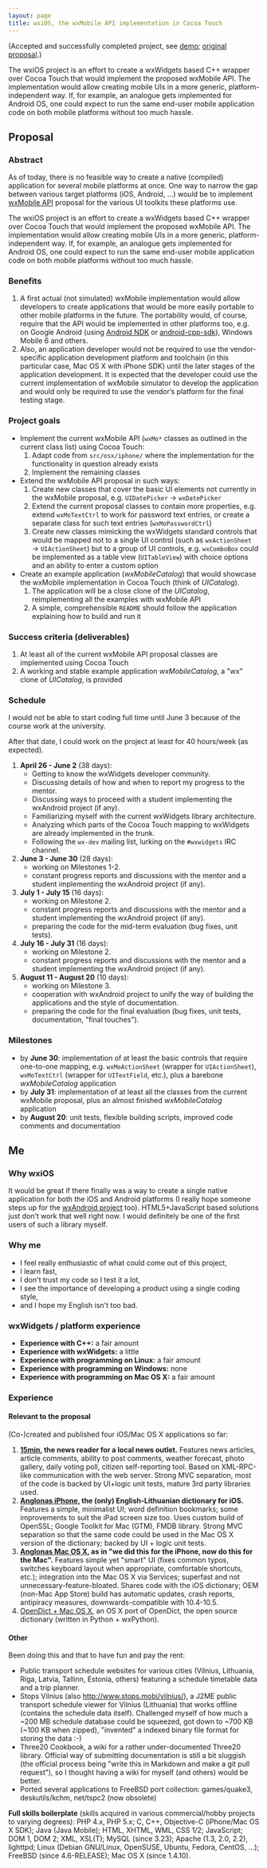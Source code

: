 ```yaml
---
layout: page
title: wxiOS, the wxMobile API implementation in Cocoa Touch
---
```


(Accepted and successfully completed project, see [demo](https://www.youtube.com/watch?v=PTbFj9dqROs); [original proposal](https://www.wxwidgets.org/gsoc/2011/).)

The wxiOS project is an effort to create a wxWidgets based C++ wrapper over Cocoa Touch that would implement the proposed wxMobile API. The implementation would allow creating mobile UIs in a more generic, platform-independent way. If, for example, an analogue gets implemented for Android OS, one could expect to run the same end-user mobile application code on both mobile platforms without too much hassle.


## Proposal

### Abstract

As of today, there is no feasible way to create a native (compiled) application for several mobile platforms at once. One way to narrow the gap between various target platforms (iOS, Android, …) would be to implement [wxMobile API](http://www.anthemion.co.uk/mobile/docs/mobile/manual/html/index.html) proposal for the various UI toolkits these platforms use.

The wxiOS project is an effort to create a wxWidgets based C++ wrapper over Cocoa Touch that would implement the proposed wxMobile API. The implementation would allow creating mobile UIs in a more generic, platform-independent way. If, for example, an analogue gets implemented for Android OS, one could expect to run the same end-user mobile application code on both mobile platforms without too much hassle.

### Benefits

1. A first actual (not simulated) wxMobile implementation would allow developers to create applications that would be more easily portable to other mobile platforms in the future. The portability would, of course, require that the API would be implemented in other platforms too, e.g. on Google Android (using [Android NDK](https://developer.android.com/ndk) or [android-cpp-sdk](https://code.google.com/archive/p/android-cpp-sdk/)), Windows Mobile 6 and others.
2. Also, an application developer would not be required to use the vendor-specific application development platform and toolchain (in this particular case, Mac OS X with iPhone SDK) until the later stages of the application development. It is expected that the developer could use the current implementation of wxMobile simulator to develop the application and would only be required to use the vendor’s platform for the final testing stage.

### Project goals

* Implement the current wxMobile API (`wxMo*` classes as outlined in the current class list) using Cocoa Touch:
    1. Adapt code from `src/osx/iphone/` where the implementation for the functionality in question already exists
    2. Implement the remaining classes
* Extend the wxMobile API proposal in such ways:
    1. Create new classes that cover the basic UI elements not currently in the wxMobile proposal, e.g. `UIDatePicker` → `wxDatePicker`
    2. Extend the current proposal classes to contain more properties, e.g. extend `wxMoTextCtrl` to work for password text entries, or create a separate class for such text entries (`wxMoPasswordCtrl`)
    3. Create new classes mimicking the wxWidgets standard controls that would be mapped not to a single UI control (such as `wxActionSheet` → `UIActionSheet`) but to a group of UI controls, e.g. `wxComboBox` could be implemented as a table view (`UITableView`) with choice options and an ability to enter a custom option
*  Create an example application (*wxMobileCatalog*) that would showcase the wxMobile implementation in Cocoa Touch (think of *UICatalog*).
    1. The application will be a close clone of the *UICatalog*, reimplementing all the examples with wxMobile API
    2. A simple, comprehensible `README` should follow the application explaining how to build and run it

### Success criteria (deliverables)

1. At least all of the current wxMobile API proposal classes are implemented using Cocoa Touch
2. A working and stable example application *wxMobileCatalog*, a "wx" clone of *UICatalog*, is provided

### Schedule

I would not be able to start coding full time until June 3 because of the course work at the university.

After that date, I could work on the project at least for 40 hours/week (as expected).

1. **April 26 - June 2** (38 days):
    * Getting to know the wxWidgets developer community.
    * Discussing details of how and when to report my progress to the mentor.
    * Discussing ways to proceed with a student implementing the wxAndroid project (if any).
    * Familiarizing myself with the current wxWidgets library architecture.
    * Analyzing which parts of the Cocoa Touch mapping to wxWidgets are already implemented in the trunk.
    * Following the `wx-dev` mailing list, lurking on the `#wxwidgets` IRC channel.
2. **June 3 - June 30** (28 days):
    * working on Milestones 1-2.
    * constant progress reports and discussions with the mentor and a student implementing the wxAndroid project (if any).
3. **July 1 - July 15** (16 days):
    * working on Milestone 2.
    * constant progress reports and discussions with the mentor and a student implementing the wxAndroid project (if any).
    * preparing the code for the mid-term evaluation (bug fixes, unit tests).
4. **July 16 - July 31** (16 days):
    * working on Milestone 2.
    * constant progress reports and discussions with the mentor and a student implementing the wxAndroid project (if any).
5. **August 11 - August 20** (10 days):
    * working on Milestone 3.
    * cooperation with wxAndroid project to unify the way of building the applications and the style of documentation.
    * preparing the code for the final evaluation (bug fixes, unit tests, documentation, "final touches"). 

### Milestones

* by **June 30**: implementation of at least the basic controls that require one-to-one mapping, e.g. `wxMoActionSheet` (wrapper for `UIActionSheet`), `wxMoTextCtrl` (wrapper for `UITextField`, etc.), plus a barebone *wxMobileCatalog* application
* by **July 31**: implementation of at least all the classes from the current wxMobile proposal, plus an almost finished *wxMobileCatalog* application
* by **August 20**: unit tests, flexible building scripts, improved code comments and documentation


## Me

### Why wxiOS

It would be great if there finally was a way to create a single native application for both the iOS and Android platforms (I really hope someone steps up for the [wxAndroid project](http://wiki.wxwidgets.org/Development:_Student_Projects#wxAndroid_port) too). HTML5+JavaScript based solutions just don’t work that well right now. I would definitely be one of the first users of such a library myself.

### Why me

* I feel really enthusiastic of what could come out of this project,
* I learn fast,
* I don't trust my code so I test it a lot,
* I see the importance of developing a product using a single coding style,
* and I hope my English isn't too bad.

### wxWidgets / platform experience

* **Experience with C++:** a fair amount
* **Experience with wxWidgets:** a little
* **Experience with programming on Linux:** a fair amount
* **Experience with programming on Windows:** none
* **Experience with programming on Mac OS X:** a fair amount

### Experience

#### Relevant to the proposal

(Co-)created and published four iOS/Mac OS X applications so far: 

1. **[15min](http://itunes.apple.com/lt/app/id322573191?mt=8), the news reader for a local news outlet.** Features news articles, article comments, ability to post comments, weather forecast, photo gallery, daily voting poll, citizen self-reporting tool. Based on XML-RPC-like communication with the web server. Strong MVC separation, most of the code is backed by UI+logic unit tests, mature 3rd party libraries used.
2. **[Anglonas iPhone](http://itunes.apple.com/us/app/anglonas-english-lithuanian/id381153256?mt=8), the (only) English-Lithuanian dictionary for iOS.** Features a simple, minimalist UI; word definition bookmarks; some improvements to suit the iPad screen size too. Uses custom build of OpenSSL; Google Toolkit for Mac (GTM), FMDB library. Strong MVC separation so that the same code could be used in the Mac OS X version of the dictionary; backed by UI + logic unit tests.
3. **[Anglonas Mac OS X](http://itunes.apple.com/lt/app/anglonas/id411857989?mt=12), as in "we did this for the iPhone, now do this for the Mac".** Features simple yet "smart" UI (fixes common typos, switches keyboard layout when appropriate, comfortable shortcuts, etc.); integration into the Mac OS X via Services; superfast and not unnecessary-feature-bloated. Shares code with the iOS dictionary; OEM (non-Mac App Store) build has automatic updates, crash reports, antipiracy measures, downwards-compatible with 10.4-10.5.
4. [OpenDict + Mac OS X](opendict-macos), an OS X port of OpenDict, the open source dictionary (written in Python + wxPython).

#### Other

Been doing this and that to have fun and pay the rent:

* Public transport schedule websites for various cities (Vilnius, Lithuania, Riga, Latvia, Tallinn, Estonia, others) featuring a schedule timetable data and a trip planner.
* Stops Vilnius (also http://www.stops.mobi/vilnius/), a J2ME public transport schedule viewer for Vilnius (Lithuania) that works offline (contains the schedule data itself). Challenged myself of how much a ~200 MB schedule database could be squeezed, got down to ~700 KB (~100 KB when zipped), "invented" a indexed binary file format for storing the data :-)
* Three20 Cookbook, a wiki for a rather under-documented Three20 library. Official way of submitting documentation is still a bit sluggish (the official process being "write this in Markdown and make a git pull request"), so I thought having a wiki for myself (and others) would be better.
* Ported several applications to FreeBSD port collection: games/quake3, deskutils/kchm, net/tspc2 (now obsolete)

**Full skills boilerplate** (skills acquired in various commercial/hobby projects to varying degrees): PHP 4.x, PHP 5.x; C, C++, Objective-C (iPhone/Mac OS X SDK); Java (Java Mobile); HTML, XHTML, WML, CSS 1/2; JavaScript; DOM 1, DOM 2; XML, XSL(T); MySQL (since 3.23); Apache (1.3, 2.0, 2.2), lighttpd; Linux (Debian GNU/Linux, OpenSUSE, Ubuntu, Fedora, CentOS, …); FreeBSD (since 4.6-RELEASE); Mac OS X (since 1.4.10).
